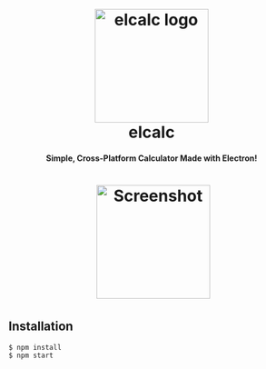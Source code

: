 <h1 align="center">
  <br>
  <a href="https://github.com/xxczaki/elcalc"><img src="https://raw.githubusercontent.com/xxczaki/elcalc/master/logo.png" alt="elcalc logo" width="200"></a>
  <br>
  elcalc
  <br>
</h1>

<h4 align="center">Simple, Cross-Platform Calculator Made with Electron!</h4>
<h1 align="center">
  <a href="https://github.com/xxczaki/elcalc"><img src="https://raw.githubusercontent.com/xxczaki/elcalc/master/screenshot.png" alt="Screenshot" width="200"></a>
</h1>

## Installation

```
$ npm install
$ npm start
```

